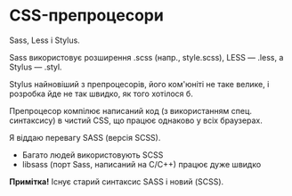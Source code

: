 # CSS-препроцесори

Sass, Less і Stylus.

Sass використовує розширення .scss (напр., style.scss), LESS — .less, а Stylus — .styl.

Stylus найновіший з препроцесорів, його ком'юніті не таке велике, і розробка йде не так швидко, як того хотілося б.

Препроцесор компілює написаний код (з використанням спец. синтаксису) в чистий CSS, що працює однаково у всіх браузерах.

Я віддаю перевагу SASS (версія SCSS).
* Багато людей використовують SCSS
* libsass (порт Sass, написаний на C/C++) працює дуже швидко

**Примітка!** Існує старий синтаксис SASS і новий (SCSS).

